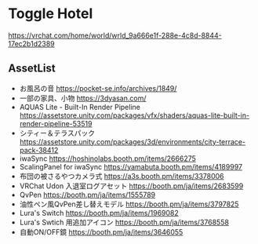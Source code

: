 # Toggle Hotel
https://vrchat.com/home/world/wrld_9a666e1f-288e-4c8d-8844-17ec2b1d2389

## AssetList
- お風呂の音 https://pocket-se.info/archives/1849/
- 一部の家具、小物 https://3dyasan.com/
- AQUAS Lite - Built-In Render Pipeline https://assetstore.unity.com/packages/vfx/shaders/aquas-lite-built-in-render-pipeline-53519
- シティー＆テラスパック https://assetstore.unity.com/packages/3d/environments/city-terrace-pack-38412
- iwaSync https://hoshinolabs.booth.pm/items/2666275
- ScalingPanel for iwaSync https://yamabuta.booth.pm/items/4189997
- 布団の被さるやつカメラ式 https://a3s.booth.pm/items/3378006
- VRChat Udon 入退室ログアセット https://booth.pm/ja/items/2683599
- QvPen https://booth.pm/ja/items/1555789
- 油性ペン風QvPen差し替えモデル https://booth.pm/ja/items/3797825
- Lura's Switch https://booth.pm/ja/items/1969082
- Lura's Swtich 用追加アイコン https://booth.pm/ja/items/3768558
- 自動ON/OFF鏡 https://booth.pm/ja/items/3646055
